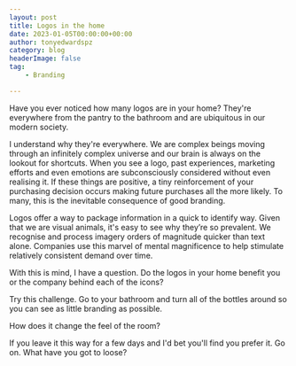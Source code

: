 ```yaml
---
layout: post
title: Logos in the home
date: 2023-01-05T00:00:00+00:00
author: tonyedwardspz
category: blog
headerImage: false
tag: 
    - Branding

---
```


Have you ever noticed how many logos are in your home? They're everywhere from the pantry to the bathroom and are ubiquitous in our modern society.

I understand why they're everywhere. We are complex beings moving through an infinitely complex universe and our brain is always on the lookout for shortcuts. When you see a logo, past experiences, marketing efforts and even emotions are subconsciously considered without even realising it. If these things are positive, a tiny reinforcement of your purchasing decision occurs making future purchases all the more likely. To many, this is the inevitable consequence of good branding.

Logos offer a way to package information in a quick to identify way. Given that we are visual animals, it's easy to see why they’re so prevalent. We recognise and process imagery orders of magnitude quicker than text alone. Companies use this marvel of mental magnificence to help stimulate relatively consistent demand over time.

With this is mind, I have a question. Do the logos in your home benefit you or the company behind each of the icons? 

Try this challenge. Go to your bathroom and turn all of the bottles around so you can see as little branding as possible. 

How does it change the feel of the room? 

If you leave it this way for a few days and I'd bet you'll find you prefer it. Go on. What have you got to loose?
